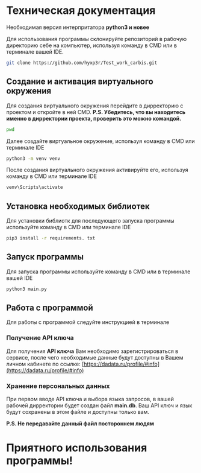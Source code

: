 # Техническая документация
Необходимая версия интерпритатора **python3 и новее**

Для использования программы склонируйте репозиторий в рабочую директорию себе на компьютер, используя команду в CMD или в терминале вашей IDE.
```sh
git clone https://github.com/hyxp3r/Test_work_carbis.git
```
## Создание и активация виртуального окружения
Для создания виртуального окружения перейдите в дирректорию с проектом и откройте в ней CMD. 
**P.S. Убедитесь, что вы находитесь именно в дирректории проекта, проверить это можно командой.**
```sh
pwd
```

Далее создайте виртуальное окружение, используя команду в CMD или терминале IDE
```sh
python3 -m venv venv
```
После создания виртуального окружения активируйте его, используя команду в CMD или терминале IDE
```sh
venv\Scripts\activate
```

## Установка необходимых библиотек

Для установки библиотк для последующего запуска программы используйте команду в CMD или терминале IDE

```sh
pip3 install -r requirements. txt
```

## Запуск программы

Для запуска программы используйте команду в CMD или в терминале вашей IDE
```sh
python3 main.py
```

## Работа с программой

Для работы с программой следуйте инструкцией в терминале

### Получение API ключа
Для получения **API ключа** Вам необходимо зарегистрироваться в сервисе, после чего необходимые данные будут доступны в Вашем личном кабинете по ссылке: [https://dadata.ru/profile/#info](https://dadata.ru/profile/#info)

### Хранение персональных данных

При первом вводе API ключа и выбора языка запросов, в вашей рабочей дирректории будет создан файл **main.db**. Ваш API ключ и язык будут сохранены в этом файле и доступны только вам.

**P.S. Не передавайте данный файл постороннем людям**

# Приятного использования программы!




